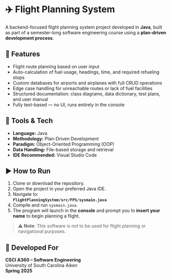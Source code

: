 # ✈️ Flight Planning System

A backend-focused flight planning system project developed in **Java**, built as part of a semester-long software engineering course using a **plan-driven development process**.

## 🚀 Features
- Flight route planning based on user input 
- Auto-calculation of fuel usage, headings, time, and required refueling stops
- Custom databases for airports and airplanes with full CRUD operations
- Edge case handling for unreachable routes or lack of fuel facilities
- Structured documentation: class diagrams, data dictionary, test plans, and user manual
- Fully text-based — no UI, runs entirely in the console

## 📄 Tools & Tech
- **Language:** Java  
- **Methodology:** Plan-Driven Development
- **Paradigm:** Object-Oriented Programming (OOP)  
- **Data Handling:** File-based storage and retrieval
- **IDE Recommended:** Visual Studio Code

## ▶️ How to Run

1. Clone or download the repository.
2. Open the project in your preferred Java IDE.
3. Navigate to:  
   **`FlightPlanningSystem/src/FPS/sysmain.java`**
4. Compile and run `sysmain.java`.
5. The program will launch in the **console** and prompt you to **insert your name** to begin planning a flight.

> ⚠️ **Note**: This software is not to be used for flight planning or navigational purposes.

## 📅 Developed For

**CSCI A360 – Software Engineering**  
University of South Carolina Aiken  
**Spring 2025**



